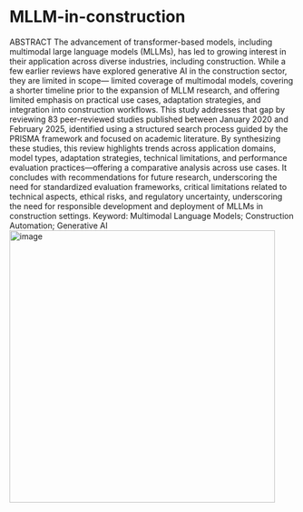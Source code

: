 # MLLM-in-construction
ABSTRACT
The advancement of transformer-based models, including multimodal large language models (MLLMs), has led to growing interest in their application across diverse industries, including construction. While a few earlier reviews have explored generative AI in the construction sector, they are limited in scope— limited coverage of multimodal models, covering a shorter timeline prior to the expansion of MLLM research, and offering limited emphasis on practical use cases, adaptation strategies, and integration into construction workflows. This study addresses that gap by reviewing 83 peer-reviewed studies published between January 2020 and February 2025, identified using a structured search process guided by the PRISMA framework and focused on academic literature. By synthesizing these studies, this review highlights trends across application domains, model types, adaptation strategies, technical limitations, and performance evaluation practices—offering a comparative analysis across use cases. It concludes with recommendations for future research, underscoring the need for standardized evaluation frameworks, critical limitations related to technical aspects, ethical risks, and regulatory uncertainty, underscoring the need for responsible development and deployment of MLLMs in construction settings.
Keyword: Multimodal Language Models; Construction Automation; Generative AI
<img width="468" height="479" alt="image" src="https://github.com/user-attachments/assets/6bfa3f87-b6c1-484f-88eb-dfdfcc8dd323" />
